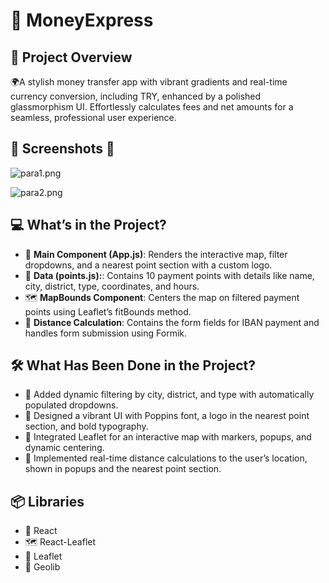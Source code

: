 # 🔑 MoneyExpress

## 📖 Project Overview
🌍A stylish money transfer app with vibrant gradients and real-time currency conversion, including TRY, enhanced by a polished glassmorphism UI. Effortlessly calculates fees and net amounts for a seamless, professional user experience.

## 📸 Screenshots 📸

![para1.png](https://github.com/Fiartaks/70-React-Para-Transferi/blob/main/public/para1.png)

![para2.png](https://github.com/Fiartaks/70-React-Para-Transferi/blob/main/public/para2.png)




## 💻 What’s in the Project?
- 🌟 **Main Component (App.js)**: Renders the interactive map, filter dropdowns, and a nearest point section with a custom logo.  
- 📍 **Data (points.js):**: Contains 10 payment points with details like name, city, district, type, coordinates, and hours. 
- 🗺️ **MapBounds Component**: Centers the map on filtered payment points using Leaflet’s fitBounds method.
- 📏 **Distance Calculation**: Contains the form fields for IBAN payment  and handles form submission using Formik.  


## 🛠️ What Has Been Done in the Project?
- 🔄 Added dynamic filtering by city, district, and type with automatically populated dropdowns.
- 🎨 Designed a vibrant UI with Poppins font, a logo in the nearest point section, and bold typography. 
- 📍 Integrated Leaflet for an interactive map with markers, popups, and dynamic centering.
- 📏 Implemented real-time distance calculations to the user’s location, shown in popups and the nearest point section.

## 📦 Libraries
- 📘 React  
- 🗺️ React-Leaflet 
- 📍 Leaflet
- 📏 Geolib



